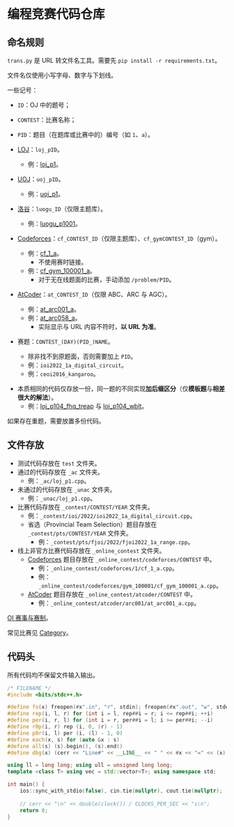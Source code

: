 # 编程竞赛代码仓库

## 命名规则

`trans.py` 是 URL 转文件名工具。需要先 `pip install -r requirements.txt`。

文件名仅使用小写字母、数字与下划线。

一些记号：

- `ID`：OJ 中的题号；
- `CONTEST`：比赛名称；
- `PID`：题目（在题库或比赛中的）编号（如 `1`、`a`）。

- [LOJ](https://loj.ac/)：`loj_pID`。
  - 例：[loj_p1](https://loj.ac/p/1)。
- [UOJ](https://uoj.ac/)：`uoj_pID`。
  - 例：[uoj_p1](https://uoj.ac/problem/1)。
- [洛谷](https://www.luogu.com.cn/)：`luogu_ID`（仅限主题库）。
  - 例：[luogu_p1001](https://www.luogu.com.cn/problem/P1001)。
- [Codeforces](https://codeforces.com/)：`cf_CONTEST_ID`（仅限主题库）、`cf_gymCONTEST_ID`（gym）。
  - 例：[cf_1_a](https://codeforces.com/problemset/problem/1/A)。
    - 不使用赛时链接。
  - 例：[cf_gym_100001_a](https://codeforces.com/gym/100001/problem/A)。
    - 对于无在线题面的比赛，手动添加 `/problem/PID`。
- [AtCoder](https://atcoder.jp/)：`at_CONTEST_ID`（仅限 ABC、ARC 与 AGC）。 <!--TODO：其他类型比赛。-->
  - 例：[at_arc001_a](https://atcoder.jp/contests/arc001/tasks/arc001_1)。
  - 例：[at_arc058_a](https://atcoder.jp/contests/arc058/tasks/arc058_a)。
    - 实际显示与 URL 内容不符时，**以 URL 为准**。
- 赛题：`CONTEST_(DAY)(PID_)NAME`。 <!--TODO：是否加上题目名称。-->
  - 除非找不到原题面，否则需要加上 `PID`。
  - 例：`ioi2022_1a_digital_circuit`。
  - 例：`ceoi2016_kangaroo`。

<!--TODO: 省选题。-->

<!--TODO：校内模拟赛。-->

- 本质相同的代码仅存放一份，同一题的不同实现**加后缀区分**（仅**模板题**与**相差很大的解法**）。
  - 例：[loj_p104_fhq_treap](https://loj.ac/p/104) 与 [loj_p104_wblt](https://loj.ac/p/104)。

如果存在重题，需要放置多份代码。 <!--TODO：校内模拟赛。-->

## 文件存放

- 测试代码存放在 `test` 文件夹。
- 通过的代码存放在 `_ac` 文件夹。
  - 例：`_ac/loj_p1.cpp`。
- 未通过的代码存放在 `_unac` 文件夹。
  - 例：`_unac/loj_p1.cpp`。
- 比赛代码存放在 `_contest/CONTEST/YEAR` 文件夹。
  - 例：`_contest/ioi/2022/ioi2022_1a_digital_circuit.cpp`。
  - 省选（Provincial Team Selection）题目存放在 `_contest/pts/CONTEST/YEAR` 文件夹。
    - 例：`_contest/pts/fjoi/2022/fjoi2022_1a_range.cpp`。
- 线上非官方比赛代码存放在 `_online_contest` 文件夹。
  - [Codeforces](https://codeforces.com/) 题目存放在 `_online_contest/codeforces/CONTEST` 中。
    - 例：`_online_contest/codeforces/1/cf_1_a.cpp`。
    - 例：`_online_contest/codeforces/gym_100001/cf_gym_100001_a.cpp`。
  - [AtCoder](https://atcoder.jp/) 题目存放在 `_online_contest/atcoder/CONTEST` 中。
    - 例：`_online_contest/atcoder/arc001/at_arc001_a.cpp`。

[OI 赛事与赛制](https://oi-wiki.org/contest/oi/)。

常见比赛见 [Category](http://qoj.ac/category/)。

## 代码头

所有代码均不保留文件输入输出。

```cpp
/* FILENAME */
#include <bits/stdc++.h>

#define fo(x) freopen(#x".in", "r", stdin); freopen(#x".out", "w", stdout);
#define rep(i, l, r) for (int i = l, rep##i = r; i <= rep##i; ++i)
#define per(i, r, l) for (int i = r, per##i = l; i >= per##i; --i)
#define r0p(i, r) rep (i, 0, (r) - 1)
#define p0r(i, l) per (i, (l) - 1, 0)
#define each(x, s) for (auto &x : s)
#define all(s) (s).begin(), (s).end()
#define dbg(x) (cerr << "Line#" << __LINE__ << " " << #x << "=" << (x) << endl)

using ll = long long; using ull = unsigned long long;
template <class T> using vec = std::vector<T>; using namespace std;

int main() {
    ios::sync_with_stdio(false), cin.tie(nullptr), cout.tie(nullptr);
    
    // cerr << "\n" << double(clock()) / CLOCKS_PER_SEC << "s\n";
    return 0;
}

```
